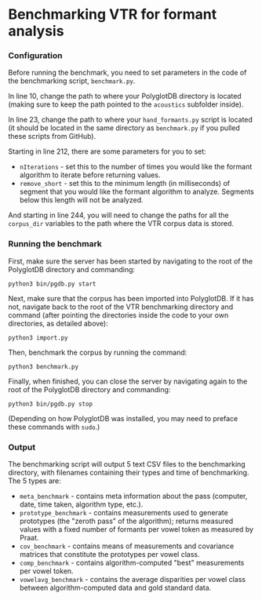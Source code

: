 # Benchmarking VTR for formant analysis

### Configuration
Before running the benchmark, you need to set parameters in the code of the benchmarking script, `benchmark.py`.

In line 10, change the path to where your PolyglotDB directory is located (making sure to keep the path pointed to the `acoustics` subfolder inside).

In line 23, change the path to where your `hand_formants.py` script is located (it should be located in the same directory as `benchmark.py` if you pulled these scripts from GitHub).

Starting in line 212, there are some parameters for you to set:

* `nIterations` - set this to the number of times you would like the formant algorithm to iterate before returning values.
* `remove_short` - set this to the minimum length (in milliseconds) of segment that you would like the formant algorithm to analyze. Segments below this length will not be analyzed.

And starting in line 244, you will need to change the paths for all the `corpus_dir` variables to the path where the VTR corpus data is stored.


### Running the benchmark

First, make sure the server has been started by navigating to the root of the PolyglotDB directory and commanding:

`python3 bin/pgdb.py start`

Next, make sure that the corpus has been imported into PolyglotDB. If it has not, navigate back to the root of the VTR benchmarking directory and command (after pointing the directories inside the code to your own directories, as detailed above):

`python3 import.py`

Then, benchmark the corpus by running the command:

`python3 benchmark.py`

Finally, when finished, you can close the server by navigating again to the root of the PolyglotDB directory and commanding:

`python3 bin/pgdb.py stop`

(Depending on how PolyglotDB was installed, you may need to preface these commands with `sudo`.)

### Output

The benchmarking script will output 5 text CSV files to the benchmarking directory, with filenames containing their types and time of benchmarking. The 5 types are:

*  `meta_benchmark` - contains meta information about the pass (computer, date, time taken, algorithm type, etc.).
*  `prototype_benchmark` - contains measurements used to generate prototypes  (the "zeroth pass" of the algorithm); returns measured values with a fixed number of formants per vowel token as measured by Praat.
*  `cov_benchmark` - contains means of measurements and covariance matrices that constitute the prototypes per vowel class.
*  `comp_benchmark` - contains algorithm-computed "best" measurements per vowel token.
*  `vowelavg_benchmark` - contains the average disparities per vowel class between algorithm-computed data and gold standard data.
